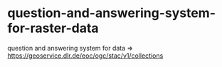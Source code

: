 # question-and-answering-system-for-raster-data
question and answering system for data => https://geoservice.dlr.de/eoc/ogc/stac/v1/collections
